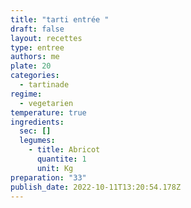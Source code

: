 ```yaml
---
title: "tarti entrée "
draft: false
layout: recettes
type: entree
authors: me
plate: 20
categories:
  - tartinade
regime:
  - vegetarien
temperature: true
ingredients:
  sec: []
  legumes:
    - title: Abricot
      quantite: 1
      unit: Kg
preparation: "33"
publish_date: 2022-10-11T13:20:54.178Z
---
```


